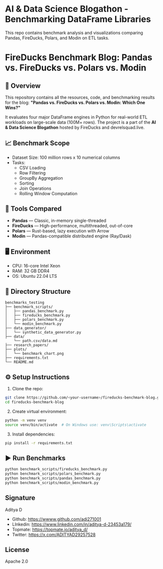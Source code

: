 # AI & Data Science Blogathon - Benchmarking DataFrame Libraries

This repo contains benchmark analysis and visualizations comparing Pandas, FireDucks, Polars, and Modin on ETL tasks.

# FireDucks Benchmark Blog: Pandas vs. FireDucks vs. Polars vs. Modin

## 📖 Overview
This repository contains all the resources, code, and benchmarking results for the blog:
**"Pandas vs. FireDucks vs. Polars vs. Modin: Which One Wins?"**

It evaluates four major DataFrame engines in Python for real-world ETL workloads on large-scale data (100M+ rows). The project is a part of the **AI & Data Science Blogathon** hosted by FireDucks and devrelsquad.live.

## 📈 Benchmark Scope
- Dataset Size: 100 million rows x 10 numerical columns
- Tasks:
  - CSV Loading
  - Row Filtering
  - GroupBy Aggregation
  - Sorting
  - Join Operations
  - Rolling Window Computation

## 🧠 Tools Compared
- **Pandas** — Classic, in-memory single-threaded
- **FireDucks** — High-performance, multithreaded, out-of-core
- **Polars** — Rust-based, lazy execution with Arrow
- **Modin** — Pandas-compatible distributed engine (Ray/Dask)

## 🖥️ Environment
- CPU: 16-core Intel Xeon
- RAM: 32 GB DDR4
- OS: Ubuntu 22.04 LTS

## 📂 Directory Structure
```
benchmarks_testing
├── benchmark_scripts/
│   ├── pandas_benchmark.py
│   ├── fireducks_benchmark.py
│   ├── polars_benchmark.py
│   └── modin_benchmark.py
├── data_generator/
│   └── synthetic_data_generator.py
├── data/
    └── path.csv/data.md
├── research_papers/
├── plots/
│   └── benchmark_chart.png
├── requirements.txt
└── README.md
```

## ⚙️ Setup Instructions
1. Clone the repo:
```bash
git clone https://github.com/<your-username>/fireducks-benchmark-blog.git
cd fireducks-benchmark-blog
```
2. Create virtual environment:
```bash
python -m venv venv
source venv/bin/activate  # On Windows use: venv\Scripts\activate
```
3. Install dependencies:
```bash
pip install -r requirements.txt
```

## ▶️ Run Benchmarks
```bash
python benchmark_scripts/fireducks_benchmark.py
python benchmark_scripts/polars_benchmark.py
python benchmark_scripts/pandas_benchmark.py
python benchmark_scripts/modin_benchmark.py
```


## Signature
Aditya D
* Github: https://wwww.github.com/adi271001
* LInkedin: https://www.linkedin.com/in/aditya-d-23453a179/
* Topmate: https://topmate.io/aditya_d/
* Twitter: https://x.com/ADITYAD29257528

## License
Apache 2.0
